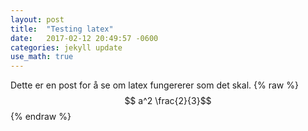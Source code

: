 ```yaml
---
layout: post
title:  "Testing latex"
date:   2017-02-12 20:49:57 -0600
categories: jekyll update
use_math: true
---
```


Dette er en post for å se om latex fungererer som det skal.
{% raw %}
$$ a^2 \frac{2}{3}$$
{% endraw %}
